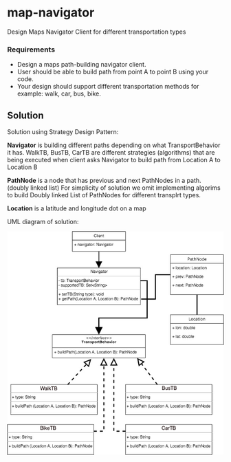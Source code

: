 # map-navigator

Design Maps Navigator Client for different transportation types

### Requirements

* Design a maps path-building navigator client.
* User should be able to build path from point A to point B using your code.
* Your design should support different transportation methods for example: walk, car, bus, bike.

## Solution

Solution using Strategy Design Pattern:

**Navigator** is building different paths depending on what TransportBehavior it has.
WalkTB, BusTB, CarTB are different strategies (algorithms) that are being executed
when client asks Navigator to build path from Location A to Location B

**PathNode** is a node that has previous and next PathNodes in a path. (doubly linked list)
For simplicity of solution we omit implementing algorims to build Doubly linked List of PathNodes for different transplrt types.

**Location** is a latitude and longitude dot on a map

UML diagram of solution:

![uml](uml.png)

